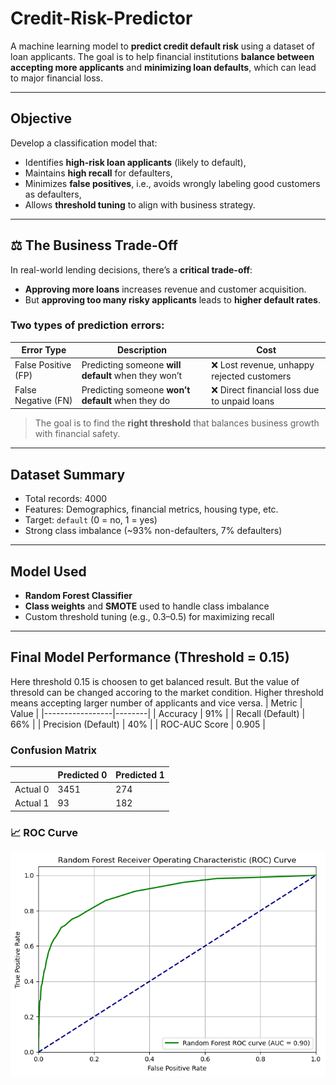 # Credit-Risk-Predictor
 A machine learning model to **predict credit default risk** using a dataset of loan applicants. The goal is to help financial institutions **balance between accepting more applicants** and **minimizing loan defaults**, which can lead to major financial loss.

---

## Objective

Develop a classification model that:
- Identifies **high-risk loan applicants** (likely to default),
- Maintains **high recall** for defaulters,
- Minimizes **false positives**, i.e., avoids wrongly labeling good customers as defaulters,
- Allows **threshold tuning** to align with business strategy.

---

## ⚖️ The Business Trade-Off

In real-world lending decisions, there’s a **critical trade-off**:

- **Approving more loans** increases revenue and customer acquisition.
- But **approving too many risky applicants** leads to **higher default rates**.

### Two types of prediction errors:
| Error Type | Description | Cost |
|------------|-------------|------|
| False Positive (FP) | Predicting someone **will default** when they won’t | ❌ Lost revenue, unhappy rejected customers |
| False Negative (FN) | Predicting someone **won’t default** when they do | ❌ Direct financial loss due to unpaid loans |

> The goal is to find the **right threshold** that balances business growth with financial safety.

---

## Dataset Summary

- Total records: 4000
- Features: Demographics, financial metrics, housing type, etc.
- Target: `default` (0 = no, 1 = yes)
- Strong class imbalance (~93% non-defaulters, 7% defaulters)

---

## Model Used

- **Random Forest Classifier**
- **Class weights** and **SMOTE** used to handle class imbalance
- Custom threshold tuning (e.g., 0.3–0.5) for maximizing recall

---

## Final Model Performance (Threshold = 0.15)
Here threshold 0.15 is choosen to get balanced result. But the value of thresold can be changed accoring to the market condition. Higher threshold means accepting larger number of applicants and vice versa.
| Metric          | Value |
|-----------------|--------|
| Accuracy         | 91%    |
| Recall (Default) | 66%  |
| Precision (Default) | 40% |
| ROC-AUC Score    | 0.905  |

### Confusion Matrix
|| Predicted 0| Predicted 1|
|--------|------------|------------|
|Actual 0| 3451| 274|
|Actual 1| 93  | 182|
### 📈 ROC Curve
![ROC Curve](images/roc_curve.png)

